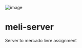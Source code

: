 ![image](https://img.shields.io/circleci/build/github/prxg22/meli-server.svg)
# meli-server
Server to mercado livre assignment

